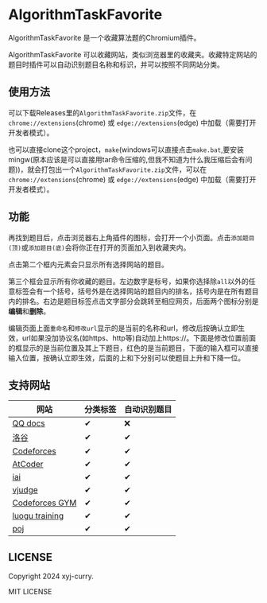 # AlgorithmTaskFavorite
AlgorithmTaskFavorite 是一个收藏算法题的Chromium插件。

AlgorithmTaskFavorite 可以收藏网站，类似浏览器里的收藏夹。收藏特定网站的题目时插件可以自动识别题目名称和标识，并可以按照不同网站分类。

## 使用方法
可以下载Releases里的`AlgorithmTaskFavorite.zip`文件，在 `chrome://extensions`(chrome) 或 `edge://extensions`(edge) 中加载（需要打开开发者模式）。

也可以直接clone这个project，`make`(windows可以直接点击`make.bat`,要安装mingw(原本应该是可以直接用tar命令压缩的,但我不知道为什么我压缩后会有问题))，就会打包出一个`AlgorithmTaskFavorite.zip`文件，可以在 `chrome://extensions`(chrome) 或 `edge://extensions`(edge) 中加载（需要打开开发者模式）。

## 功能
再找到题目后，点击浏览器右上角插件的图标，会打开一个小页面。点击`添加题目(顶)`或`添加题目(底)`会将你正在打开的页面加入到收藏夹内。

点击第二个框内元素会只显示所有选择网站的题目。

第三个框会显示所有你收藏的题目。左边数字是标号，如果你选择除`all`以外的任意标签会有一个括号，括号外是在选择网站的题目内的排名，括号内是在所有题目内的排名。右边是题目标签点击文字部分会跳转至相应网页，后面两个图标分别是**编辑**和**删除**。

编辑页面上面`重命名`和`修改url`显示的是当前的名称和url，修改后按确认立即生效，url如果没加协议名(如https、http等)自动加上https://。下面是修改位置前面的框显示的是当前位置及其上下题目，红色的是当前题目，下面的输入框可以直接输入位置，按确认立即生效，后面的上和下分别可以使题目上升和下降一位。

## 支持网站
|网站														|分类标签	|自动识别题目	|
|-----------------------------------------------------------|-------|-----------|
|[QQ docs](https://docs.qq.com)								|✔		|❌			|
|[洛谷](https://www.luogu.com.cn)							|✔		|✔			|
|[Codeforces](https://codeforces.com)						|✔		|✔			|
|[AtCoder](https://atcoder.jp)								|✔		|✔			|
|[iai](https://iai.sh.cn)									|✔		|✔			|
|[vjudge](https://vjudge.net)								|✔		|✔			|
|[Codeforces GYM](https://codeforces.com/gyms)				|✔		|✔			|
|[luogu training](https://www.luogu.com.cn/training/list)	|✔		|✔			|
|[poj](http://poj.org)										|✔		|✔			|

## LICENSE
Copyright 2024 xyj-curry.

MIT LICENSE